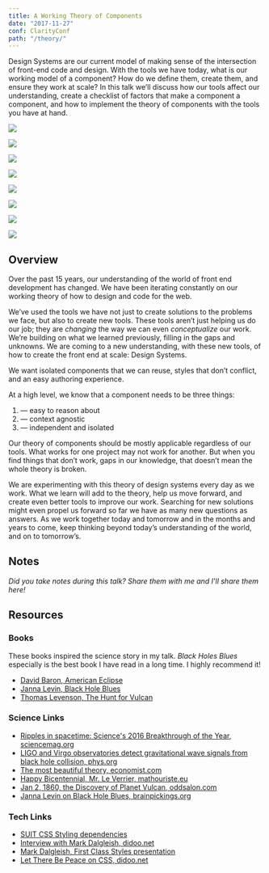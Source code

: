 ```yaml
---
title: A Working Theory of Components
date: "2017-11-27"
conf: ClarityConf
path: "/theory/"
---
```


Design Systems are our current model of making sense of the intersection of front-end code and design. With the tools we have today, what is our working model of a component? How do we define them, create them, and ensure they work at scale? In this talk we’ll discuss how our tools affect our understanding, create a checklist of factors that make a component a component, and how to implement the theory of components with the tools you have at hand.



<p><img src="assets/slides-1.jpg"></p>

<p><img src="assets/slides-2.jpg"></p>

<p><img src="assets/slides-3.jpg"></p>

<p><img src="assets/slides-4.jpg"></p>

<p><img src="assets/slides-5.jpg"></p>

<p><img src="assets/slides-6.jpg"></p>

<p><img src="assets/slides-7.jpg"></p>

<p><img src="assets/slides-8.jpg"></p>

## Overview

Over the past 15 years, our understanding of the world of front end development has changed. We have been iterating constantly on our working theory of how to design and code for the web.

We’ve used the tools we have not just to create solutions to the problems we face, but also to create new tools. These tools aren’t just helping us do our job; they are _changing_ the way we can even _conceptualize_ our work. We’re building on what we learned previously, filling in the gaps and unknowns. We are coming to a new understanding, with these new tools, of how to create the front end at scale: Design Systems.

We want isolated components that we can reuse, styles that don’t conflict, and an easy authoring experience.

At a high level, we know that a component needs to be three things:

1. — easy to reason about
2. — context agnostic
3. — independent and isolated

Our theory of components should be mostly applicable regardless of our tools. What works for one project may not work for another. But when you find things that don’t work, gaps in our knowledge, that doesn’t mean the whole theory is broken.

We are experimenting with this theory of design systems every day as we work. What we learn will add to the theory, help us move forward, and create even better tools to improve our work. Searching for new solutions might even propel us forward so far we have as many new questions as answers. As we work together today and tomorrow and in the months and years to come, keep thinking beyond today’s understanding of the world, and on to tomorrow’s.

## Notes 

_Did you take notes during this talk? Share them with me and I'll share them here!_

## Resources

### Books
These books inspired the science story in my talk. _Black Holes Blues_ especially is the best book I have read in a long time. I highly recommend it!

* <a href="https://www.amazon.com/American-Eclipse-Nations-Catch-Shadow/dp/1631490168">David Baron, American Eclipse</a>
* <a href="https://www.amazon.com/Black-Blues-Other-Songs-Outer/dp/030794848X">Janna Levin, Black Hole Blues</a>
* <a href="https://www.amazon.com/Hunt-Vulcan-Discovered-Relativity-Deciphered/dp/0812998987">Thomas Levenson, The Hunt for Vulcan</a>


### Science Links

* <a href="http://www.sciencemag.org/news/2016/12/ripples-spacetime-sciences-2016-breakthrough-year">Ripples in spacetime: Science's 2016 Breakthrough of the Year, sciencemag.org</a>
* <a href="https://phys.org/news/2017-09-ligo-virgo-observatories-black-hole.html">LIGO and Virgo observatories detect gravitational wave signals from black hole collision, phys.org</a>
* <a href="https://www.economist.com/news/science-and-technology/21679172-century-ago-albert-einstein-changed-way-humans-saw-universe-his-work">The most beautiful theory, economist.com</a>
* <a href="http://www.mathouriste.eu/Obs_Paris/Le_Verrier/Le%20Verrier.html">Happy Bicentennial, Mr. Le Verrier, mathouriste.eu</a>
* <a href="https://www.oddsalon.com/jan-2-1860-the-discovery-of-planet-vulcan/">Jan 2, 1860, the Discovery of Planet Vulcan, oddsalon.com</a>
* <a href="https://www.brainpickings.org/2016/11/29/janna-levin-black-hole-blues-science/">Janna Levin on Black Hole Blues, brainpickings.org</a>

### Tech Links

* <a href="https://github.com/suitcss/suit/blob/master/doc/components.md#styling-dependencies">SUIT CSS Styling dependencies</a>
* <a href="http://www.didoo.net/to-bem-or-not-to-bem/10__interview-with--mark__dalgleish.html">Interview with Mark Dalgleish, didoo.net</a>
* <a href="https://markdalgleish.github.io/presentation-first-class-styles/">Mark Dalgleish, First Class Styles presentation</a>
* <a href="https://medium.com/@didoo/let-there-be-peace-on-css-8b26829f1be0">Let There Be Peace on CSS, didoo.net</a>
